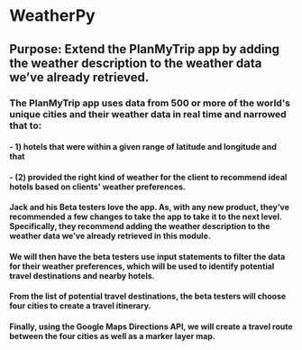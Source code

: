 # WeatherPy
## Purpose: Extend the PlanMyTrip app by adding the weather description to the weather data we’ve already retrieved. 

### The PlanMyTrip app uses data from 500 or more of the world's unique cities and their weather data in real time and narrowed that to: 
#### - 1) hotels that were within a given range of latitude and longitude and that 
#### - (2) provided the right kind of weather for the client to recommend ideal hotels based on clients' weather preferences.

#### Jack and his Beta testers love the app. As, with any new product, they’ve recommended a few changes to take the app to take it to the next level. Specifically, they recommend adding the weather description to the weather data we’ve already retrieved in this module. 

#### We will then have the beta testers use input statements to filter the data for their weather preferences, which will be used to identify potential travel destinations and nearby hotels. 

#### From the list of potential travel destinations, the beta testers will choose four cities to create a travel itinerary. 

#### Finally, using the Google Maps Directions API, we will create a travel route between the four cities as well as a marker layer map.

